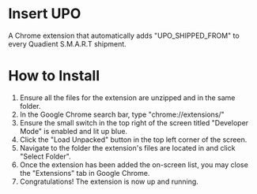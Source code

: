 # Insert UPO
A Chrome extension that automatically adds "UPO_SHIPPED_FROM" to every Quadient S.M.A.R.T shipment.

# How to Install
1.   Ensure all the files for the extension are unzipped and in the same folder.
2.   In the Google Chrome search bar, type "chrome://extensions/"
3.   Ensure the small switch in the top right of the screen titled "Developer Mode" is enabled and lit up blue.
4.   Click the "Load Unpacked" button in the top left corner of the screen.
5.   Navigate to the folder the extension's files are located in and click "Select Folder".
6.   Once the extension has been added the on-screen list, you may close the "Extensions" tab in Google Chrome.
7.   Congratulations! The extension is now up and running.
